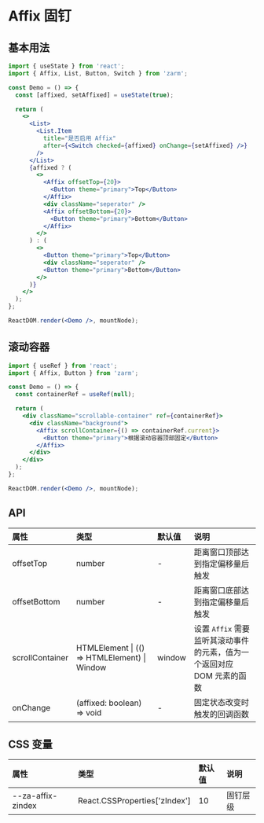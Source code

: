 # Affix 固钉

## 基本用法

```jsx
import { useState } from 'react';
import { Affix, List, Button, Switch } from 'zarm';

const Demo = () => {
  const [affixed, setAffixed] = useState(true);

  return (
    <>
      <List>
        <List.Item
          title="是否启用 Affix"
          after={<Switch checked={affixed} onChange={setAffixed} />}
        />
      </List>
      {affixed ? (
        <>
          <Affix offsetTop={20}>
            <Button theme="primary">Top</Button>
          </Affix>
          <div className="seperator" />
          <Affix offsetBottom={20}>
            <Button theme="primary">Bottom</Button>
          </Affix>
        </>
      ) : (
        <>
          <Button theme="primary">Top</Button>
          <div className="seperator" />
          <Button theme="primary">Bottom</Button>
        </>
      )}
    </>
  );
};

ReactDOM.render(<Demo />, mountNode);
```

## 滚动容器

```jsx
import { useRef } from 'react';
import { Affix, Button } from 'zarm';

const Demo = () => {
  const containerRef = useRef(null);

  return (
    <div className="scrollable-container" ref={containerRef}>
      <div className="background">
        <Affix scrollContainer={() => containerRef.current}>
          <Button theme="primary">根据滚动容器顶部固定</Button>
        </Affix>
      </div>
    </div>
  );
};

ReactDOM.render(<Demo />, mountNode);
```

## API

| 属性            | 类型                                         | 默认值 | 说明                                                                   |
| :-------------- | :------------------------------------------- | :----- | :--------------------------------------------------------------------- |
| offsetTop       | number                                       | -      | 距离窗口顶部达到指定偏移量后触发                                       |
| offsetBottom    | number                                       | -      | 距离窗口底部达到指定偏移量后触发                                       |
| scrollContainer | HTMLElement \| (() => HTMLElement) \| Window | window | 设置 `Affix` 需要监听其滚动事件的元素，值为一个返回对应 DOM 元素的函数 |
| onChange        | (affixed: boolean) => void                   | -      | 固定状态改变时触发的回调函数                                           |

## CSS 变量

| 属性              | 类型                          | 默认值 | 说明     |
| :---------------- | :---------------------------- | :----- | :------- |
| --za-affix-zindex | React.CSSProperties['zIndex'] | 10     | 固钉层级 |
